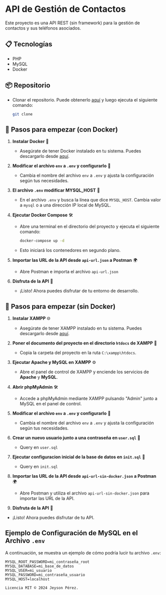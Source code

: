 # API de Gestión de Contactos

Este proyecto es una API REST (sin framework) para la gestión de contactos y sus teléfonos asociados.

## 📋 Tecnologías 
- PHP
- MySQL
- Docker

## 📦 Repositorio
   - Clonar el repositorio. Puede obtenerlo [aquí](https://github.com/jikai-senpai/api_prueba_tecnica.git) y luego ejecuta el siguiente comando:
     ```bash
     git clone
        ```

## 🚀 Pasos para empezar (con Docker)

1. **Instalar Docker** 🐳
    - Asegúrate de tener Docker instalado en tu sistema. Puedes descargarlo desde [aquí](https://www.docker.com/get-started).

2. **Modificar el archivo `env` a `.env` y configurarlo** 🔧
    - Cambia el nombre del archivo `env` a `.env` y ajusta la configuración según tus necesidades.

3. **El archivo `.env` modificar MYSQL_HOST** 🔧
   - En el archivo `.env` y busca la línea que dice `MYSQL_HOST`. Cambia valor a `mysql` o a una dirección IP local de MySQL.

4. **Ejecutar Docker Compose** 🛠️
    - Abre una terminal en el directorio del proyecto y ejecuta el siguiente comando:
      ```bash
      docker-compose up -d
      ```
    - Esto iniciará los contenedores en segundo plano.

5. **Importar las URL de la API desde `api-url.json` a Postman** 🌍
   - Abre Postman e importa el archivo `api-url.json`

6. **Disfruta de la API** 🎉
    - ¡Listo! Ahora puedes disfrutar de tu entorno de desarrollo.


## 🚀 Pasos para empezar (sin Docker)

1. **Instalar XAMPP** 🌐
   - Asegúrate de tener XAMPP instalado en tu sistema. Puedes descargarlo desde [aquí](https://www.apachefriends.org/index.html).

2. **Poner el documento del proyecto en el directorio `htdocs` de XAMPP** 📁
   - Copia la carpeta del proyecto en la ruta `C:\xampp\htdocs`.

3. **Ejecutar Apache y MySQL en XAMPP** ⚙️
   - Abre el panel de control de XAMPP y enciende los servicios de **Apache** y **MySQL**.

4. **Abrir phpMyAdmin** 🛠️
   - Accede a phpMyAdmin mediante XAMPP pulsando "Admin" junto a MySQL en el panel de control.

5. **Modificar el archivo `env` a `.env` y configurarlo** 🔧
   - Cambia el nombre del archivo `env` a `.env` y ajusta la configuración según tus necesidades.

6. **Crear un nuevo usuario junto a una contraseña en `user.sql`** 🔑
   - Query en `user.sql`

7. **Ejecutar configuracion inicial de la base de datos en `init.sql`** 📄
   - Query en `init.sql`

9. **Importar las URL de la API desde `api-url-sin-docker.json` a Postman** 🌍
   - Abre Postman y utiliza el archivo `api-url-sin-docker.json` para importar las URL de la API.

10. **Disfruta de la API** 🎉
   - ¡Listo! Ahora puedes disfrutar de tu API.

## Ejemplo de Configuración de MySQL en el Archivo `.env`

A continuación, se muestra un ejemplo de cómo podría lucir tu archivo `.env`:

```env
MYSQL_ROOT_PASSWORD=mi_contraseña_root
MYSQL_DATABASE=mi_base_de_datos
MYSQL_USER=mi_usuario
MYSQL_PASSWORD=mi_contraseña_usuario
MYSQL_HOST=localhost

Licencia MIT © 2024 Jeyson Pérez.
